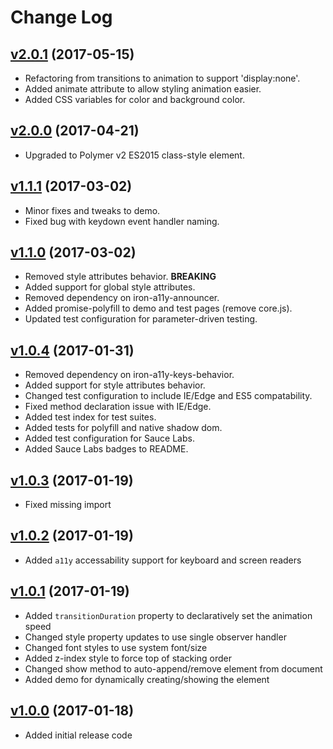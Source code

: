 # Change Log

## [v2.0.1](https://github.com/arsnebula/nebula-toast/releases/tag/v2.0.1) (2017-05-15)

- Refactoring from transitions to animation to support 'display:none'.
- Added animate attribute to allow styling animation easier.
- Added CSS variables for color and background color.

## [v2.0.0](https://github.com/arsnebula/nebula-toast/releases/tag/v2.0.0) (2017-04-21)

- Upgraded to Polymer v2 ES2015 class-style element.

## [v1.1.1](https://github.com/arsnebula/nebula-toast/releases/tag/v1.1.1) (2017-03-02)

- Minor fixes and tweaks to demo.
- Fixed bug with keydown event handler naming.

## [v1.1.0](https://github.com/arsnebula/nebula-toast/releases/tag/v1.1.0) (2017-03-02)

- Removed style attributes behavior. **BREAKING**
- Added support for global style attributes.
- Removed dependency on iron-a11y-announcer.
- Added promise-polyfill to demo and test pages (remove core.js).
- Updated test configuration for parameter-driven testing.

## [v1.0.4](https://github.com/arsnebula/nebula-toast/releases/tag/v1.0.4) (2017-01-31)

- Removed dependency on iron-a11y-keys-behavior.
- Added support for style attributes behavior.
- Changed test configuration to include IE/Edge and ES5 compatability.
- Fixed method declaration issue with IE/Edge.
- Added test index for test suites.
- Added tests for polyfill and native shadow dom.
- Added test configuration for Sauce Labs.
- Added Sauce Labs badges to README.

## [v1.0.3](https://github.com/arsnebula/nebula-toast/releases/tag/v1.0.3) (2017-01-19)

- Fixed missing import

## [v1.0.2](https://github.com/arsnebula/nebula-toast/releases/tag/v1.0.2) (2017-01-19)

- Added `a11y` accessability support for keyboard and screen readers

## [v1.0.1](https://github.com/arsnebula/nebula-toast/releases/tag/v1.0.1) (2017-01-19)

- Added `transitionDuration` property to declaratively set the animation speed
- Changed style property updates to use single observer handler
- Changed font styles to use system font/size
- Added z-index style to force top of stacking order
- Changed show method to auto-append/remove element from document
- Added demo for dynamically creating/showing the element

## [v1.0.0](https://github.com/arsnebula/nebula-toast/releases/tag/v1.0.0) (2017-01-18)

- Added initial release code